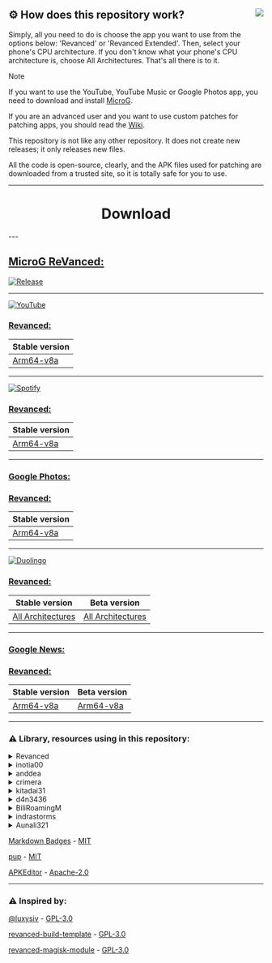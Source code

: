 ## ⚙️ How does this repository work?<img src="../main/docs/image/Readme.png" align="right" />
Simply, all you need to do is choose the app you want to use from the options below: 'Revanced' or 'Revanced Extended'. Then, select your phone's CPU architecture. If you don't know what your phone's CPU architecture is, choose All Architectures. That's all there is to it.

> [!NOTE]
> If you want to use the YouTube, YouTube Music or Google Photos app, you need to download and install [MicroG](https://github.com/ReVanced/GmsCore/releases).
> 
> If you are an advanced user and you want to use custom patches for patching apps, you should read the [Wiki](../main/docs/Frequently%20Asked%20Questions.md#q-how-do-i-use-this-repository-for-patching-my-own-app).
> 
> This repository is not like any other repository. It does not create new releases; it only releases new files.
> 
> All the code is open-source, clearly, and the APK files used for patching are downloaded from a trusted site, so it is totally safe for you to use.
---
<h1 align="center">
Download
</h1>
---

## [MicroG ReVanced:](https://github.com/ReVanced/GmsCore)

[![Release](https://img.shields.io/github/v/release/ReVanced/GmsCore?label=All-arch&style=for-the-badge)](https://github.com/ReVanced/GmsCore/releases) 

---

[![YouTube](https://img.shields.io/badge/YouTube-%23FF0000.svg?style=for-the-badge&logo=YouTube&logoColor=white)](https://play.google.com/store/apps/details?id=com.google.android.youtube)

### [Revanced:](https://github.com/revanced/revanced-patches)

| Stable version| 
| -----------------------------------------------------------------------------  |
| [Arm64-v8a](../../releases/download/all/youtube-arm64-v8a-revanced.apk)        |

---


[![Spotify](https://img.shields.io/badge/Spotify-1ED760?&style=for-the-badge&logo=spotify&logoColor=white)](https://play.google.com/store/apps/details?id=com.spotify.music)

### [Revanced:](https://github.com/revanced/revanced-patches)

| Stable version| 
| -----------------------------------------------------------------------------  |
| [Arm64-v8a](../../releases/download/all/spotify-arm64-v8a-revanced.apk)        |

---

### [Google Photos:](https://play.google.com/store/apps/details?id=com.google.android.apps.photos)

### [Revanced:](https://github.com/revanced/revanced-patches)

| Stable version                                                                |
| ----------------------------------------------------------------------------- |
| [Arm64-v8a](../../releases/download/all/gphotos-arm64-v8a-revanced.apk)     |

---

[![Duolingo](https://img.shields.io/badge/Duolingo-%234DC730.svg?style=for-the-badge&logo=Duolingo&logoColor=white)](https://play.google.com/store/apps/details?id=com.duolingo)

### [Revanced:](https://github.com/revanced/revanced-patches)

| Stable version                                                           | Beta version                                                                  |
| ------------------------------------------------------------------------ | ---------------------------------------------------------------------------   |
| [All Architectures](../../releases/download/all/duolingo-revanced.apk)   | [All Architectures](../../releases/download/all/duolingo-beta-revanced.apk)   |

---

### [Google News:](play.google.com/store/apps/details?id=com.google.android.apps.magazines)

### [Revanced:](https://github.com/revanced/revanced-patches)

| Stable version                                                             | Beta version                                                                    |
| -------------------------------------------------------------------------- | ------------------------------------------------------------------------------- |
| [Arm64-v8a](../../releases/download/all/googlenews-arm64-v8a-revanced.apk) | [Arm64-v8a](../../releases/download/all/googlenews-beta-arm64-v8a-revanced.apk) |

---

### ⚠️ Library, resources using in this repository:

<details>
  <summary>Revanced</summary>

[Patches](https://github.com/revanced/revanced-patches) - [GPL-3.0](https://github.com/revanced/revanced-patches/blob/main/LICENSE)

[Integrations](https://github.com/revanced/revanced-integrations) - [GPL-3.0](https://github.com/revanced/revanced-integrations/blob/main/LICENSE)

[CLI](https://github.com/revanced/revanced-cli) - [GPL-3.0](https://github.com/revanced/revanced-cli/blob/main/LICENSE)

[GmsCore](https://github.com/ReVanced/GmsCore) - [GPL-3.0](https://github.com/revanced/revanced-cli/blob/main/LICENSE)

</details>

<details>
  <summary>inotia00</summary>

[Patches](https://github.com/inotia00/revanced-patches) - [GPL-3.0](https://github.com/inotia00/revanced-patches/blob/revanced-extended/LICENSE)

[Integrations](https://github.com/inotia00/revanced-integrations) - [GPL-3.0](https://github.com/inotia00/revanced-integrations/blob/main/LICENSE)

[CLI](https://github.com/inotia00/revanced-cli) - [GPL-3.0](https://github.com/inotia00/revanced-cli/blob/main/LICENSE)

</details>

<details>
  <summary>anddea</summary>

[Patches](https://github.com/anddea/revanced-patches) - [GPL-3.0](https://github.com/anddea/revanced-patches/blob/main/LICENSE)

[Integrations](https://github.com/anddea/revanced-integrations) - [GPL-3.0](https://github.com/anddea/revanced-integrations/blob/main/LICENSE)

</details>

</details>

<details>
  <summary>crimera</summary>

[Patches](https://github.com/crimera/piko) - [GPL-3.0](https://github.com/crimera/piko/blob/main/LICENSE)

[Integrations](https://github.com/crimera/revanced-integrations) - [GPL-3.0](https://github.com/crimera/revanced-integrations/blob/main/LICENSE)

</details>

<details>
  <summary>kitadai31</summary>

[Patches](https://github.com/kitadai31/revanced-patches-android6-7) - [GPL-3.0](https://github.com/kitadai31/revanced-patches-android6-7/blob/revanced-extended/LICENSE)

[Integrations](https://github.com/kitadai31/revanced-integrations) - [GPL-3.0](https://github.com/kitadai31/revanced-integrations/blob/revanced-extended/LICENSE)

</details>

<details>
  <summary>d4n3436</summary>

[Patches](https://github.com/d4n3436/revanced-patches-android5) - [GPL-3.0](https://github.com/d4n3436/revanced-patches-android5/blob/revanced-extended/LICENSE)

[Integrations](https://github.com/d4n3436/revanced-integrations) - [GPL-3.0](https://github.com/d4n3436/revanced-integrations/blob/revanced-extended/LICENSE)

</details>

<details>
  <summary>BiliRoamingM</summary>

[Patches & Integrations](https://github.com/sakarie9/BiliRoamingM) - [GPL-3.0](https://github.com/sakarie9/BiliRoamingM/blob/main/LICENSE)

</details>

<details>
  <summary>indrastorms</summary>

[Patches](https://github.com/indrastorms/Dropped-Patches) - [GPL-3.0](https://github.com/indrastorms/Dropped-Patches/blob/main/LICENSE)

</details>

<details>
  <summary>Aunali321</summary>

[Patches](https://github.com/Aunali321/ReVancedExperiments) - [GPL-3.0](https://github.com/Aunali321/ReVancedExperiments/blob/main/LICENSE)

</details>

[Markdown Badges](https://github.com/Ileriayo/markdown-badges) - [MIT](https://github.com/Ileriayo/markdown-badges/blob/master/LICENSE)

[pup](https://github.com/ericchiang/pup) - [MIT](https://github.com/ericchiang/pup/blob/master/LICENSE)

[APKEditor](https://github.com/REAndroid/APKEditor) - [Apache-2.0](https://github.com/REAndroid/APKEditor/blob/master/LICENSE)

---

### ⚠️ Inspired by:

[@luxysiv](https://github.com/luxysiv/yt-revanced-nonroot) - [GPL-3.0](https://github.com/luxysiv/revanced-nonroot/blob/main/LICENSE)

[revanced-build-template](https://github.com/n0k0m3/revanced-build-template) - [GPL-3.0](https://github.com/n0k0m3/revanced-build-template/blob/main/LICENSE)

[revanced-magisk-module](https://github.com/j-hc/revanced-magisk-module) - [GPL-3.0](https://github.com/j-hc/revanced-magisk-module/blob/main/LICENSE)
